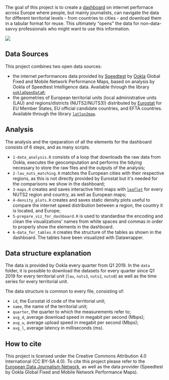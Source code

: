 The goal of this project is to create a [dashboard](https://datavis.europeandatajournalism.eu/obct/connectivity/) on internet perfornace across Europe where people, but mainly journalists, can navigate the data for different territorial levels - from countries to cities - and download them in a tabular format for reuse. This ultimately “opens” the data for non-data-savvy professionals who might want to use this information.

![](https://datavis.europeandatajournalism.eu/obct/connectivity/files/screen_dash_2022.png)

## Data Sources

This project combines two open data sources:

- the internet performances data provided by [Speedtest](https://www.speedtest.net/) by [Ookla](https://registry.opendata.aws/speedtest-global-performance/) Global Fixed and Mobile Network Performance Maps, based on analysis by Ookla of Speedtest Intelligence data. Available through the library [`ooklaOpenDataR`](https://github.com/teamookla/ooklaOpenDataR);
- the geometries of European territorial units (local administrative units (LAU) and regions/districts (NUTS2/NUTS3)) distributed by [Eurostat](https://ec.europa.eu/eurostat/web/nuts/nuts-maps) for EU Member States, EU official candidate countries, and EFTA countries. Available through the library [`latlon2map`](https://github.com/giocomai/latlon2map).

## Analysis

The analysis and the rpeparation of all the elements for the dashboard consists of 6 steps, and as many scripts.

- `1-data_analysis.R` consists of a loop that downloads the raw data from Ookla, executes the geocomputation and performs the tidying necessary to store the raw files and the outputs of the analysis;
- `2-lau_nuts_matching.R` matches the European cities with their respective regions, as this is not directly provided by Eurostat but it's needed for the comparisons we show in the dashboard;
- `3-maps.R` creates and saves interactive html maps with [`leaflet`](https://rstudio.github.io/leaflet/) for every NUTS2 region and country, as well as European maps;
- `4-density_plots.R` creates and saves static density plots useful to compare the internet speed distribution between a region, the country it is located, and Europe;
- `5-prepare_viz_for_dashboard.R` is used to standardise the encoding and clean the visualizations' names from white spaces and commas in order to properly show the elements in the dashboard.
- `6-data_for_tables.R` creates the structure of the tables as shown in the dashboard. The tables have been visualized with Datawrapper.

## Data structure explanation

The data is provided by Ookla every quarter from Q1 2019. 
In the `data` folder, it is possible to download the datasets for every quarter since Q1 2019 for every territorial unit (`lau`, `nuts3`, `nuts2`, `nuts0`) as well as the time series for every territorial unit.

The data structure is common to every file, consisting of:
- `id`, the Eurostat id code of the territorial unit;
- `name`, the name of the territorial unit;
- `quarter`, the quarter to which the measurements refer to;
- `avg_d`, average download speed in megabit per second (Mbps);
- `avg_u`, average upload speed in megabit per second (Mbps);
- `avg_l`, average latency in milliseconds (ms).

## How to cite

This project is licensed under the Creative Commons Attribution 4.0 International (CC BY-SA 4.0).
To cite this project please refer to the [European Data Journalism Network](https://www.europeandatajournalism.eu/), as well as the data provider (Speedtest by Ookla Global Fixed and Mobile Network Performance Maps).

